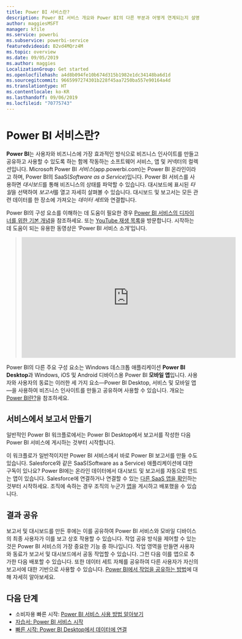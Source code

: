```yaml
---
title: Power BI 서비스란?
description: Power BI 서비스 개요와 Power BI의 다른 부분과 어떻게 연계되는지 설명합니다.
author: maggiesMSFT
manager: kfile
ms.service: powerbi
ms.subservice: powerbi-service
featuredvideoid: B2vd4MQrz4M
ms.topic: overview
ms.date: 09/05/2019
ms.author: maggies
LocalizationGroup: Get started
ms.openlocfilehash: a4d8b094fe10b674d315b1982e1dc34148ba6d1d
ms.sourcegitcommit: 9665997274301b228f45aa7250ba557e90164a4d
ms.translationtype: HT
ms.contentlocale: ko-KR
ms.lasthandoff: 09/06/2019
ms.locfileid: "70775743"
---
```

# <a name="what-is-the-power-bi-service"></a>Power BI 서비스란?
**Power BI**는 사용자와 비즈니스에 가장 효과적인 방식으로 비즈니스 인사이트를 만들고 공유하고 사용할 수 있도록 하는 함께 작동하는 소프트웨어 서비스, 앱 및 커넥터의 컬렉션입니다. Microsoft Power BI *서비스*(app.powerbi.com)는 Power BI 온라인이라고 하며, Power BI의 SaaS(*Software as a Service*)입니다. Power BI 서비스를 사용하면 *대시보드*를 통해 비즈니스의 상태를 파악할 수 있습니다. 대시보드에 표시된 *타일*을 선택하여 *보고서*를 열고 자세히 살펴볼 수 있습니다. 대시보드 및 보고서는 모든 관련 데이터를 한 장소에 가져오는 *데이터 세트*와 연결합니다. 

Power BI의 구성 요소를 이해하는 데 도움이 필요한 경우 [Power BI 서비스의 디자이너를 위한 기본 개념](service-basic-concepts.md)을 참조하세요. 또는 [YouTube 재생 목록](https://www.youtube.com/playlist?list=PL1N57mwBHtN0JFoKSR0n-tBkUJHeMP2cP)을 방문합니다. 시작하는 데 도움이 되는 유용한 동영상은 ‘Power BI 서비스 소개’입니다. 

> 
> <iframe width="560" height="315" src="https://www.youtube.com/embed/B2vd4MQrz4M" frameborder="0" allowfullscreen></iframe>
> 

Power BI의 다른 주요 구성 요소는 Windows 데스크톱 애플리케이션 **Power BI Desktop**과 Windows, iOS 및 Android 디바이스용 Power BI **모바일 앱**입니다. 사용자와 사용자의 동료는 이러한 세 가지 요소&mdash;Power BI Desktop, 서비스 및 모바일 앱&mdash;을 사용하여 비즈니스 인사이트를 만들고 공유하며 사용할 수 있습니다. 개요는 [Power BI란?](power-bi-overview.md)을 참조하세요.

## <a name="creating-reports-in-the-service"></a>서비스에서 보고서 만들기
일반적인 Power BI 워크플로에서는 Power BI Desktop에서 보고서를 작성한 다음 Power BI 서비스에 게시하는 것부터 시작합니다.  

이 워크플로가 일반적이지만 Power BI 서비스에서 바로 Power BI 보고서를 만들 수도 있습니다. Salesforce와 같은 SaaS(Software as a Service) 애플리케이션에 대한 구독이 있나요? Power BI에는 온라인 데이터에서 대시보드 및 보고서를 자동으로 만드는 앱이 있습니다. Salesforce에 연결하거나 연결할 수 있는 [다른 SaaS 앱을 확인](service-get-data.md)하는 것부터 시작하세요. 조직에 속하는 경우 조직의 누군가 [앱](service-create-distribute-apps.md)을 게시하고 배포했을 수 있습니다.

## <a name="sharing-your-findings"></a>결과 공유 

보고서 및 대시보드를 만든 후에는 이를 공유하여 Power BI 서비스와 모바일 디바이스의 최종 사용자가 이를 보고 상호 작용할 수 있습니다. 작업 공유 방식을 제어할 수 있는 것은 Power BI 서비스의 가장 중요한 기능 중 하나입니다. 작업 영역을 만들면 사용자와 동료가 보고서 및 대시보드에서 공동 작업할 수 있습니다. 그런 다음 이를 앱으로 추가한 다음 배포할 수 있습니다. 또한 데이터 세트 자체를 공유하여 다른 사용자가 자신의 보고서에 대한 기반으로 사용할 수 있습니다. [Power BI에서 작업을 공유하는 방법](service-how-to-collaborate-distribute-dashboards-reports.md)에 대해 자세히 알아보세요.

## <a name="next-steps"></a>다음 단계
- 소비자용 빠른 시작: [Power BI 서비스 사용 방법 알아보기](consumer/end-user-experience.md)   
- [자습서: Power BI 서비스 시작](service-get-started.md)
- [빠른 시작: Power BI Desktop에서 데이터에 연결](desktop-quickstart-connect-to-data.md)
